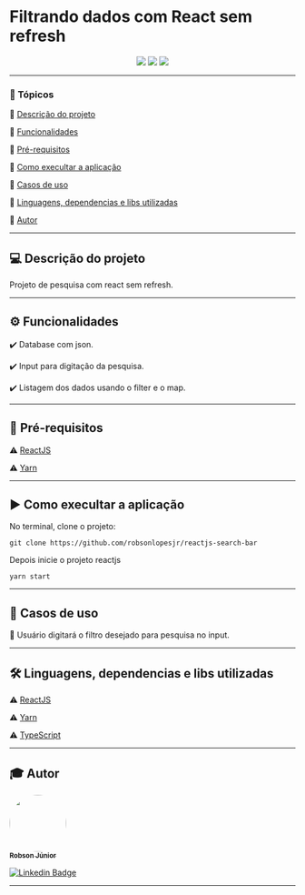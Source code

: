 <h1>Filtrando dados com React sem refresh</h1>

<p align="center">
  <img src="https://img.shields.io/static/v1?label=typescript&message=language&color=blue&style=for-the-badge&logo=Typescript"/>
  <img src="https://img.shields.io/static/v1?label=reactjs&message=framework&color=blue&style=for-the-badge&logo=REACT"/>
   <img src="http://img.shields.io/static/v1?label=STATUS&message=Concluido&color=green&style=for-the-badge"/>
</p>

---

### 📖 Tópicos

:small_blue_diamond: [Descrição do projeto](#-descrição-do-projeto)

:small_blue_diamond: [Funcionalidades](#-funcionalidades)

:small_blue_diamond: [Pré-requisitos](#-pré-requisitos)

:small_blue_diamond: [Como execultar a aplicação](#-como-execultar-a-aplicação)

:small_blue_diamond: [Casos de uso](#-casos-de-uso)

:small_blue_diamond: [Linguagens, dependencias e libs utilizadas](#-linguagens-dependencias-e-libs-utilizadas)

:small_blue_diamond: [Autor](#-autor)

---

## 💻 Descrição do projeto

<p align="justify">
  Projeto de pesquisa com react sem refresh.
</p>

---

## ⚙️ Funcionalidades

:heavy_check_mark: Database com json.

:heavy_check_mark: Input para digitação da pesquisa.

:heavy_check_mark: Listagem dos dados usando o filter e o map.

---

## 🎯 Pré-requisitos

:warning: [ReactJS](https://pt-br.reactjs.org/)

:warning: [Yarn](https://yarnpkg.com/)

---

## ▶️ Como execultar a aplicação

No terminal, clone o projeto:

```
git clone https://github.com/robsonlopesjr/reactjs-search-bar
```

Depois inicie o projeto reactjs

```
yarn start
```
---

## 📌 Casos de uso

💬 Usuário digitará o filtro desejado para pesquisa no input.

---

## 🛠 Linguagens, dependencias e libs utilizadas

:warning: [ReactJS](https://pt-br.reactjs.org/)

:warning: [Yarn](https://yarnpkg.com/)

:warning: [TypeScript](https://www.typescriptlang.org/)

---

## 🎓 Autor

<a href="https://www.instagram.com/robson.junior.184/">
 <img style="border-radius: 50%;" src="https://avatars3.githubusercontent.com/u/69487360?s=400&u=7956928a6764b5ab125fccfa6350c58e3414e2ff&v=4" width="100px;" alt=""/>
 <br />
 <sub><b>Robson Júnior</b></sub></a>
 <br />

[![Linkedin Badge](https://img.shields.io/badge/LinkedIn-Robson-blue?style=flat-square&logo=Linkedin&logoColor=white&link=https://www.linkedin.com/in/robsonlopesjr)](https://www.linkedin.com/in/robsonlopesjr)

---
